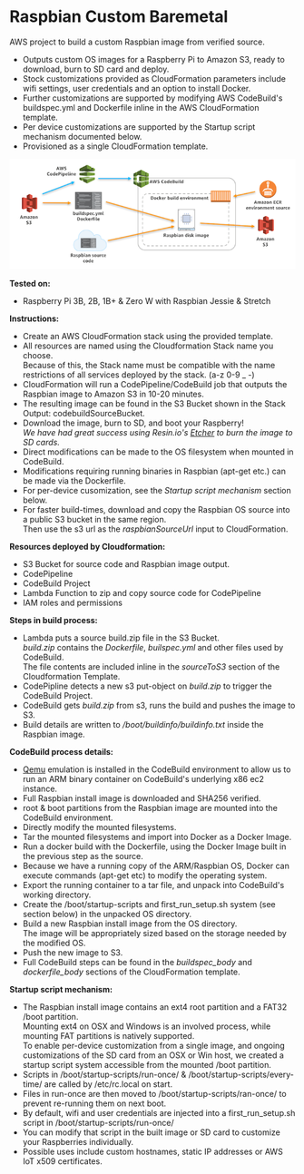 # Raspbian Custom Baremetal
AWS project to build a custom Raspbian image from verified source.  

* Outputs custom OS images for a Raspberry Pi to Amazon S3, ready to download, burn to SD card and deploy.  
* Stock customizations provided as CloudFormation parameters include wifi settings, user credentials and an option to install Docker.  
* Further customizations are supported by modifying AWS CodeBuild's buildspec.yml and Dockerfile inline in the AWS CloudFormation template.  
* Per device customizations are supported by the Startup script mechanism documented below.  
* Provisioned as a single CloudFormation template.  

![Architecture Diagram](/images/baremetal_architecture.png)


__Tested on:__ 
* Raspberry Pi 3B, 2B, 1B+ & Zero W with Raspbian Jessie & Stretch

__Instructions:__  
* Create an AWS CloudFormation stack using the provided template.
* All resources are named using the Cloudformation Stack name you choose.  
Because of this, the Stack name must be compatible with the name restrictions of all services deployed by the stack.  (a-z 0-9 _ -)  
* CloudFormation will run a CodePipeline/CodeBuild job that outputs the Raspbian image to Amazon S3 in 10-20 minutes.  
* The resulting image can be found in the S3 Bucket shown in the Stack Output: codebuildSourceBucket.  
* Download the image, burn to SD, and boot your Raspberry!  
*We have had great success using Resin.io's [Etcher](https://etcher.io) to burn the image to SD cards.*  
* Direct modifications can be made to the OS filesystem when mounted in CodeBuild.  
* Modifications requiring running binaries in Raspbian (apt-get etc.) can be made via the Dockerfile.  
* For per-device cusomization, see the *Startup script mechanism* section below.  
* For faster build-times, download and copy the Raspbian OS source into a public S3 bucket in the same region.  
Then use the s3 url as the *raspbianSourceUrl* input to CloudFormation.

__Resources deployed by Cloudformation:__
* S3 Bucket for source code and Raspbian image output.
* CodePipeline
* CodeBuild Project
* Lambda Function to zip and copy source code for CodePipeline
* IAM roles and permissions

__Steps in build process:__
* Lambda puts a source build.zip file in the S3 Bucket.  
*build.zip* contains the *Dockerfile*, *builspec.yml* and other files used by CodeBuild.  
The file contents are included inline in the *sourceToS3* section of the Cloudformation Template.   
* CodePipline detects a new s3 put-object on *build.zip* to trigger the CodeBuild Project.  
* CodeBuild gets *build.zip* from s3, runs the build and pushes the image to S3.  
* Build details are written to */boot/buildinfo/buildinfo.txt* inside the Raspbian image. 

__CodeBuild process details:__  
* [Qemu](https://www.qemu.org) emulation is installed in the CodeBuild environment to allow us to run an ARM binary container on CodeBuild's underlying x86 ec2 instance.  
* Full Raspbian install image is downloaded and SHA256 verified.  
* root & boot partitions from the Raspbian image are mounted into the CodeBuild environment.  
* Directly modify the mounted filesystems.
* Tar the mounted filesystems and import into Docker as a Docker Image.  
* Run a docker build with the Dockerfile, using the Docker Image built in the previous step as the source.  
* Because we have a running copy of the ARM/Raspbian OS, Docker can execute commands (apt-get etc) to modify the operating system.
* Export the running container to a tar file, and unpack into CodeBuild's working directory.  
* Create the /boot/startup-scripts and first_run_setup.sh system (see section below) in the unpacked OS directory.  
* Build a new Raspbian install image from the OS directory.  
The image will be appropriately sized based on the storage needed by the modified OS.  
* Push the new image to S3.  
* Full CodeBuild steps can be found in the *buildspec_body* and *dockerfile_body* sections of the CloudFormation template.  

__Startup script mechanism:__
* The Raspbian install image contains an ext4 root partition and a FAT32 /boot partition.  
Mounting ext4 on OSX and Windows is an involved process, while mounting FAT partitions is natively supported.  
To enable per-device customization from a single image, and ongoing customizations of the SD card from an OSX or Win host, we created a startup script system accessible from the mounted /boot partition.  
* Scripts in /boot/startup-scripts/run-once/ & /boot/startup-scripts/every-time/ are called by /etc/rc.local on start.  
* Files in run-once are then moved to /boot/startup-scripts/ran-once/ to prevent re-running them on next boot.  
* By default, wifi and user credentials are injected into a first_run_setup.sh script in /boot/startup-scripts/run-once/  
* You can modify that script in the built image or SD card to customize your Raspberries individually.  
* Possible uses include custom hostnames, static IP addresses or AWS IoT x509 certificates.  
 

